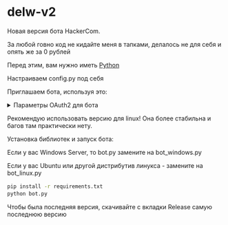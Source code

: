 # delw-v2
Новая версия бота HackerCom.

За любой говно код не кидайте меня в тапками, делалось не для себя и опять же за 0 рублей

Перед этим, вам нужно иметь [Python](https://www.python.org/downloads/)

Настраиваем config.py под себя

Приглашаем бота, используя это:

<details>
  <summary>Параметры OAuth2 для бота</summary>
  <img alt="Параметры" src="images/oauth2.png"/>
</details>


Рекомендую использовать версию для linux! Она более стабильна и багов там практически нету.

Установка библиотек и запуск бота:

Если у вас Windows Server, то bot.py замените на bot_windows.py

Если у вас Ubuntu или другой дистрибутив линукса - замените на bot_linux.py
  ```cmd
  pip install -r requirements.txt
  python bot.py
  ```

Чтобы была последняя версия, скачивайте с вкладки Release самую последнюю версию
